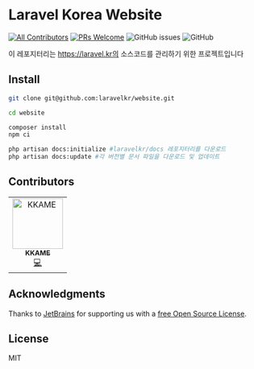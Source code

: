 # Laravel Korea Website 

[![All Contributors](https://img.shields.io/badge/all_contributors-1-orange.svg?style=flat-square)](#contributors)
[![PRs Welcome](https://img.shields.io/badge/PRs-welcome-brightgreen.svg?style=flat-square)](http://makeapullrequest.com)
![GitHub issues](https://img.shields.io/github/issues/laravelkr/website.svg)
![GitHub](https://img.shields.io/github/license/laravelkr/website.svg)

이 레포지터리는 https://laravel.kr의 소스코드를 관리하기 위한 프로젝트입니다


## Install

```bash
git clone git@github.com:laravelkr/website.git

cd website

composer install
npm ci

php artisan docs:initialize #laravelkr/docs 레포지터리를 다운로드
php artisan docs:update #각 버전별 문서 파일을 다운로드 및 업데이트

```


## Contributors

<!-- ALL-CONTRIBUTORS-LIST:START - Do not remove or modify this section -->
<!-- prettier-ignore -->
<table>
  <tr>
    <td align="center"><a href="https://kkame.net"><img src="https://avatars3.githubusercontent.com/u/4939813?v=4" width="100px;" alt="KKAME"/><br /><sub><b>KKAME</b></sub></a><br /><a href="https://github.com/laravelkr/website/commits?author=kkame" title="Code">💻</a></td>
  </tr>
</table>

<!-- ALL-CONTRIBUTORS-LIST:END -->

## Acknowledgments

Thanks to [JetBrains](https://www.jetbrains.com) for supporting us with a [free Open Source License](https://www.jetbrains.com/buy/opensource).


## License

MIT
